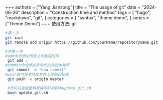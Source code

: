 +++
authors = ["Yang Jiansong"]
title = "The usage of git"
date = "2024-06-26"
description = "Construction time and method"
tags = [
    "hugo",
    "markdown",
    "git",
]
categories = [
    "syntax",
    "theme demo",
]
series = ["Theme Demo"]
+++
使用方法: git

```bash
#第一次
git init
git remote add origin https://github.com/yourName/repositoryname.git

#非第一次
#add命令添加所有文件到临时库
 git add .
#commit命令添加修改的文件到本地库
 git commit -m "new commit"
#push命令将本地库文件上传到远程库
 git push -u origin master

 #也可以直接使用我编写好的脚本update_git.sh
 bash update_git.sh
 ```
